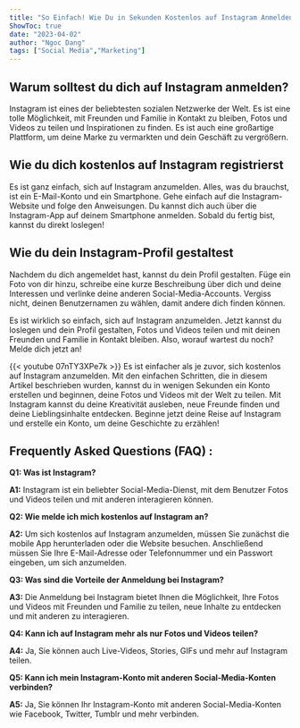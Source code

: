 ```yaml
---
title: "So Einfach! Wie Du in Sekunden Kostenlos auf Instagram Anmelden Kannst!"
ShowToc: true 
date: "2023-04-02"
author: "Ngoc Dang" 
tags: ["Social Media","Marketing"]
---
```

## Warum solltest du dich auf Instagram anmelden?

Instagram ist eines der beliebtesten sozialen Netzwerke der Welt. Es ist eine tolle Möglichkeit, mit Freunden und Familie in Kontakt zu bleiben, Fotos und Videos zu teilen und Inspirationen zu finden. Es ist auch eine großartige Plattform, um deine Marke zu vermarkten und dein Geschäft zu vergrößern.

## Wie du dich kostenlos auf Instagram registrierst

Es ist ganz einfach, sich auf Instagram anzumelden. Alles, was du brauchst, ist ein E-Mail-Konto und ein Smartphone. Gehe einfach auf die Instagram-Website und folge den Anweisungen. Du kannst dich auch über die Instagram-App auf deinem Smartphone anmelden. Sobald du fertig bist, kannst du direkt loslegen!

## Wie du dein Instagram-Profil gestaltest

Nachdem du dich angemeldet hast, kannst du dein Profil gestalten. Füge ein Foto von dir hinzu, schreibe eine kurze Beschreibung über dich und deine Interessen und verlinke deine anderen Social-Media-Accounts. Vergiss nicht, deinen Benutzernamen zu wählen, damit andere dich finden können.

Es ist wirklich so einfach, sich auf Instagram anzumelden. Jetzt kannst du loslegen und dein Profil gestalten, Fotos und Videos teilen und mit deinen Freunden und Familie in Kontakt bleiben. Also, worauf wartest du noch? Melde dich jetzt an!

{{< youtube 07nTY3XPe7k >}} 
Es ist einfacher als je zuvor, sich kostenlos auf Instagram anzumelden. Mit den einfachen Schritten, die in diesem Artikel beschrieben wurden, kannst du in wenigen Sekunden ein Konto erstellen und beginnen, deine Fotos und Videos mit der Welt zu teilen. Mit Instagram kannst du deine Kreativität ausleben, neue Freunde finden und deine Lieblingsinhalte entdecken. Beginne jetzt deine Reise auf Instagram und erstelle ein Konto, um deine Geschichte zu erzählen!

## Frequently Asked Questions (FAQ) :
**Q1: Was ist Instagram?**

**A1:** Instagram ist ein beliebter Social-Media-Dienst, mit dem Benutzer Fotos und Videos teilen und mit anderen interagieren können.

**Q2: Wie melde ich mich kostenlos auf Instagram an?**

**A2:** Um sich kostenlos auf Instagram anzumelden, müssen Sie zunächst die mobile App herunterladen oder die Website besuchen. Anschließend müssen Sie Ihre E-Mail-Adresse oder Telefonnummer und ein Passwort eingeben, um sich anzumelden.

**Q3: Was sind die Vorteile der Anmeldung bei Instagram?**

**A3:** Die Anmeldung bei Instagram bietet Ihnen die Möglichkeit, Ihre Fotos und Videos mit Freunden und Familie zu teilen, neue Inhalte zu entdecken und mit anderen zu interagieren.

**Q4: Kann ich auf Instagram mehr als nur Fotos und Videos teilen?**

**A4:** Ja, Sie können auch Live-Videos, Stories, GIFs und mehr auf Instagram teilen.

**Q5: Kann ich mein Instagram-Konto mit anderen Social-Media-Konten verbinden?**

**A5:** Ja, Sie können Ihr Instagram-Konto mit anderen Social-Media-Konten wie Facebook, Twitter, Tumblr und mehr verbinden.



